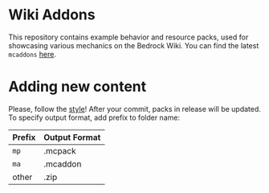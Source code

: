 # Wiki Addons

This repository contains example behavior and resource packs, used for showcasing various mechanics on the Bedrock Wiki.
You can find the latest `mcaddons` [here](https://github.com/Bedrock-OSS/wiki-addon/releases/tag/download).

# Adding new content

Please, follow the [style](https://wiki.bedrock.dev/meta/style-guide.html)!
After your commit, packs in release will be updated.
To specify output format, add prefix to folder name:

| Prefix | Output Format |
|--------|---------------|
| `mp`   | .mcpack       |
| `ma`   | .mcaddon      |
| other  | .zip          |